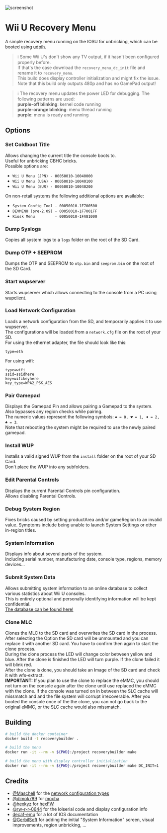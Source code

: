 ![screenshot](screenshot.png)

# Wii U Recovery Menu

A simple recovery menu running on the IOSU for unbricking, which can be booted using [udpih](https://github.com/GaryOderNichts/udpih). 

> :information_source: Some Wii U's don't show any TV output, if it hasn't been configured properly before.  
> If that's the case download the `recovery_menu_dc_init` file and rename it to `recovery_menu`.  
> This build does display controller initialization and might fix the issue.  
> Note that this build only outputs 480p and has no GamePad output!

> :information_source: The recovery menu updates the power LED for debugging. The following patterns are used:  
> **purple-off blinking**: kernel code running  
> **purple-orange blinking**: menu thread running  
> **purple**: menu is ready and running  

## Options

### Set Coldboot Title

Allows changing the current title the console boots to.  
Useful for unbricking CBHC bricks.  
Possible options are:  

- `Wii U Menu (JPN) - 00050010-10040000`
- `Wii U Menu (USA) - 00050010-10040100`
- `Wii U Menu (EUR) - 00050010-10040200`

On non-retail systems the following additional options are available:

- `System Config Tool - 00050010-1F700500`
- `DEVMENU (pre-2.09) - 00050010-1F7001FF`
- `Kiosk Menu         - 00050010-1FA81000`

### Dump Syslogs

Copies all system logs to a `logs` folder on the root of the SD Card.

### Dump OTP + SEEPROM

Dumps the OTP and SEEPROM to `otp.bin` and `seeprom.bin` on the root of the SD Card.

### Start wupserver

Starts wupserver which allows connecting to the console from a PC using [wupclient](https://gist.github.com/GaryOderNichts/409672b1bd5627b9dc506fe0f812ec9e).

### Load Network Configuration

Loads a network configuration from the SD, and temporarily applies it to use wupserver.  
The configurations will be loaded from a `network.cfg` file on the root of your SD.  
For using the ethernet adapter, the file should look like this:

```
type=eth
```

For using wifi:

```
type=wifi
ssid=ssidhere
key=wifikeyhere
key_type=WPA2_PSK_AES
```

### Pair Gamepad

Displays the Gamepad Pin and allows pairing a Gamepad to the system. Also bypasses any region checks while pairing.  
The numeric values represent the following symbols: `♠ = 0, ♥ = 1, ♦ = 2, ♣ = 3`.  
Note that rebooting the system might be required to use the newly paired gamepad.

### Install WUP

Installs a valid signed WUP from the `install` folder on the root of your SD Card.  
Don't place the WUP into any subfolders.

### Edit Parental Controls

Displays the current Parental Controls pin configuration.  
Allows disabling Parental Controls.

### Debug System Region

Fixes bricks caused by setting productArea and/or gameRegion to an invalid
value. Symptoms include being unable to launch System Settings or other
in-region titles.

### System Information

Displays info about several parts of the system.  
Including serial number, manufacturing date, console type, regions, memory devices...

### Submit System Data

Allows submitting system information to an online database to collect various statistics about Wii U consoles.  
This is entirely optional and personally identifying information will be kept confidential.  
[The database can be found here!](https://wiiu.gerbilsoft.com/)

### Clone MLC

Clones the MLC to the SD card and overwrites the SD card in the process.  
After selecting the Option the SD card will be unmounted and you can replace it with another SD card. You have to confirm then again to start the clone process.  
During the clone process the LED will change color between yellow and blue. After the clone is finished the LED will turn purple. If the clone failed it will blink red.  
After the clone is done, you should take an Image of the SD card and check it with wfs-extract.  
**IMPORTANT:** If you plan to use the clone to replace the eMMC, you should not turn on the console again after the clone until use replaced the eMMC with the clone. If the console was turned on in between the SLC cache will missmatch and and the file system will corrupt irrecoverable. After you booted the console once of the the clone, you can not go back to the original eMMC, or the SLC cache would also missmatch.

## Building

```bash
# build the docker container
docker build -t recoverybuilder .

# build the menu
docker run -it --rm -v ${PWD}:/project recoverybuilder make

# build the menu with display controller initialization
docker run -it --rm -v ${PWD}:/project recoverybuilder make DC_INIT=1
```

## Credits

- [@Maschell](https://github.com/Maschell) for the [network configuration types](https://github.com/devkitPro/wut/commit/159f578b34401cd4365efd7b54b536154c9dc576)
- [@dimok789](https://github.com/dimok789) for [mocha](https://github.com/dimok789/mocha)
- [@hexkyz](https://github.com/hexkyz) for [hexFW](https://github.com/hexkyz/hexFW)
- [@rw-r-r-0644](https://github.com/rw-r-r-0644) for the lolserial code and display configuration info
- [decaf-emu](https://github.com/decaf-emu/decaf-emu) for a lot of IOS documentation
- [@GerbilSoft](https://github.com/GerbilSoft) for adding the initial "System Information" screen, visual improvements, region unbricking, ...
